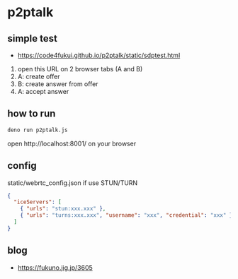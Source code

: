 # p2ptalk

## simple test

- https://code4fukui.github.io/p2ptalk/static/sdptest.html

1. open this URL on 2 browser tabs (A and B)
2. A: create offer
3. B: create answer from offer
4. A: accept answer

## how to run

```sh
deno run p2ptalk.js
```

open http://localhost:8001/ on your browser

## config

static/webrtc_config.json if use STUN/TURN
```json
{
  "iceServers": [
    { "urls": "stun:xxx.xxx" },
    { "urls": "turns:xxx.xxx", "username": "xxx", "credential": "xxx" }
  ]
}
```

## blog

- https://fukuno.jig.jp/3605

